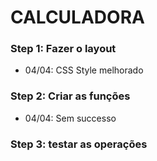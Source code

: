 # CALCULADORA

### Step 1: Fazer o layout
* 04/04: CSS Style melhorado<br>
### Step 2: Criar as funções
* 04/04: Sem successo<br>
### Step 3: testar as operações